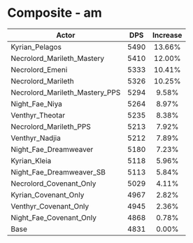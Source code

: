 # Composite - am
| Actor | DPS | Increase |
|---|:---:|:---:|
|Kyrian_Pelagos|5490|13.66%|
|Necrolord_Marileth_Mastery|5410|12.00%|
|Necrolord_Emeni|5333|10.41%|
|Necrolord_Marileth|5326|10.25%|
|Necrolord_Marileth_Mastery_PPS|5294|9.58%|
|Night_Fae_Niya|5264|8.97%|
|Venthyr_Theotar|5235|8.38%|
|Necrolord_Marileth_PPS|5213|7.92%|
|Venthyr_Nadjia|5212|7.89%|
|Night_Fae_Dreamweaver|5180|7.23%|
|Kyrian_Kleia|5118|5.96%|
|Night_Fae_Dreamweaver_SB|5113|5.84%|
|Necrolord_Covenant_Only|5029|4.11%|
|Kyrian_Covenant_Only|4967|2.82%|
|Venthyr_Covenant_Only|4945|2.36%|
|Night_Fae_Covenant_Only|4868|0.78%|
|Base|4831|0.00%|
